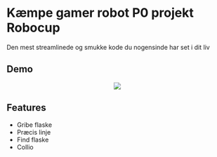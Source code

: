 
# Kæmpe gamer robot P0 projekt Robocup

Den mest streamlinede og smukke kode du nogensinde har set i dit liv




## Demo
<p align="center">
<img src="/preview.gif">
</p>


## Features

- Gribe flaske
- Præcis linje 
- Find flaske
- Collio

